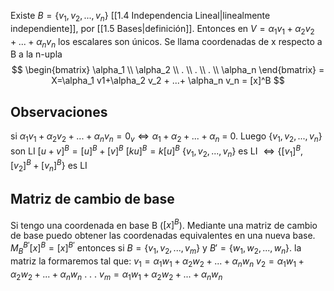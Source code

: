[]()Existe $B= \{v_1, v_2, ..., v_n\}$ [[1.4 Independencia Lineal|linealmente independiente]], por [[1.5 Bases|definición]]. Entonces en $V = \alpha_1 v_1 + \alpha_2v_2+...+\alpha_nv_n$ los escalares son únicos. Se llama coordenadas de x respecto a B a la n-upla $$ \begin{bmatrix}
\alpha_1 \\
\alpha_2 \\
. \\
. \\
. \\
\alpha_n 
\end{bmatrix} = X=\alpha_1 v1+\alpha_2 v_2 + ...+ \alpha_n v_n = [x]^B  $$  
## Observaciones
si $\alpha_1 v_1 + \alpha_2 v_2+...+\alpha_n v_n =0_v\iff \alpha_1 +\alpha_2 + ...+ \alpha_n$ = 0. Luego $\{v_1, v_2, ..., v_n\}$ son LI
$[u+v]^B = [u]^B+[v]^B$ 
$[ku]^B= k[u]^B$ 
$\{v_1, v_2, ..., v_n\}$ es LI $\Leftrightarrow \{[v_1]^B , [v_2]^B + [v_n]^B\}$ es LI

## Matriz de cambio de base
Si tengo una coordenada en base B ($[x]^B$). Mediante una matriz de cambio de base puedo obtener las coordenadas equivalentes en una nueva base.
$M_B^{B'}[x]^B = [x]^{B'}$ 
entonces si $B= \{v_1, v_2, ..., v_m\}$ y $B'= \{w_1, w_2, ..., w_n\}$.
la matriz la formaremos tal que: 
$v_1 = \alpha_1 w_1+ \alpha_2 w_2+ ... + \alpha_n w_n$
$v_2 = \alpha_1 w_1+ \alpha_2 w_2+ ... + \alpha_n w_n$
.
.
.
$v_m = \alpha_1 w_1+ \alpha_2 w_2+ ... + \alpha_n w_n$